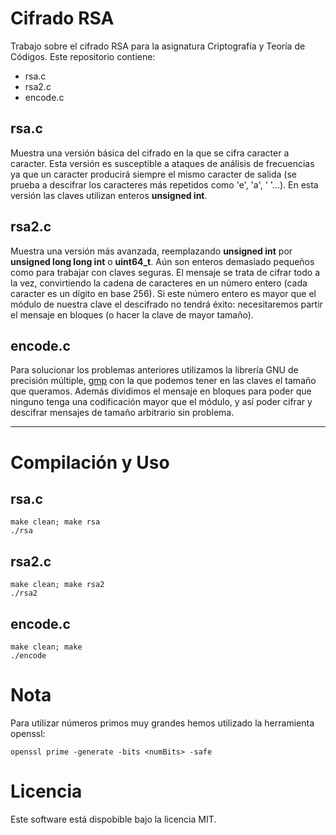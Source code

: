# Cifrado RSA
Trabajo sobre el cifrado RSA para la asignatura Criptografía y Teoría de Códigos.
Este repositorio contiene:
* rsa.c
* rsa2.c
* encode.c

## rsa.c
Muestra una versión básica del cifrado en la que se cifra caracter a caracter. Esta versión es susceptible a ataques de análisis de frecuencias ya que un caracter producirá siempre el mismo caracter de salida (se prueba a descifrar los caracteres más repetidos como 'e', 'a', ' '...). En esta versión las claves utilizan enteros **unsigned int**.

## rsa2.c
Muestra una versión más avanzada, reemplazando **unsigned int** por **unsigned long long int** o **uint64_t**. Aún son enteros demasiado pequeños como para trabajar con claves seguras. El mensaje se trata de cifrar todo a la vez, convirtiendo la cadena de caracteres en un número entero (cada caracter es un dígito en base 256). Si este número entero es mayor que el módulo de nuestra clave el descifrado no tendrá éxito: necesitaremos partir el mensaje en bloques (o hacer la clave de mayor tamaño).

## encode.c
Para solucionar los problemas anteriores utilizamos la librería GNU de precisión múltiple, [gmp](https://gmplib.org) con la que podemos tener en las claves el tamaño que queramos. Además dividimos el mensaje en bloques para poder que ninguno tenga una codificación mayor que el módulo, y así poder cifrar y descifrar mensajes de tamaño arbitrario sin problema.

---
# Compilación y Uso

## rsa.c
```
make clean; make rsa
./rsa
```

## rsa2.c
```
make clean; make rsa2
./rsa2
```

## encode.c
```
make clean; make
./encode
```

# Nota
Para utilizar números primos muy grandes hemos utilizado la herramienta openssl:
```
openssl prime -generate -bits <numBits> -safe
```
# Licencia
Este software está dispobible bajo la licencia MIT.
